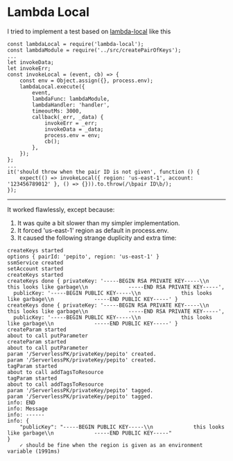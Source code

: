 # Lambda Local

I tried to implement a test based on [lambda-local](https://github.com/ashiina/lambda-local) like this

```
const lambdaLocal = require('lambda-local');
const lambdaModule = require('../src/createPairOfKeys');
...
let invokeData;
let invokeErr;
const invokeLocal = (event, cb) => {
    const env = Object.assign({}, process.env);
    lambdaLocal.execute({
        event,
        lambdaFunc: lambdaModule,
        lambdaHandler: 'handler',
        timeoutMs: 3000,
        callback(_err, _data) {
            invokeErr = _err;
            invokeData = _data;
            process.env = env;
            cb();
        },
    });
};
...
it('should throw when the pair ID is not given', function () {
    expect(() => invokeLocal({ region: 'us-east-1', account: '123456789012' }, () => {})).to.throw(/\bpair ID\b/);
});
```

---

It worked flawlessly, except because:

  1. It was quite a bit slower than my simpler implementation.
  2. It forced 'us-east-1' region as default in process.env.
  3. It caused the following strange duplicity and extra time:

```
createKeys started
options { pairId: 'pepito', region: 'us-east-1' }
ssmService created
setAccount started
createKeys started
createKeys done { privateKey: '-----BEGIN RSA PRIVATE KEY-----\\n             this looks like garbage\\n             -----END RSA PRIVATE KEY-----',
  publicKey: '-----BEGIN PUBLIC KEY-----\\n             this looks like garbage\\n             -----END PUBLIC KEY-----' }
createKeys done { privateKey: '-----BEGIN RSA PRIVATE KEY-----\\n             this looks like garbage\\n             -----END RSA PRIVATE KEY-----',
  publicKey: '-----BEGIN PUBLIC KEY-----\\n             this looks like garbage\\n             -----END PUBLIC KEY-----' }
createParam started
about to call putParameter
createParam started
about to call putParameter
param '/ServerlessPK/privateKey/pepito' created.
param '/ServerlessPK/privateKey/pepito' created.
tagParam started
about to call addTagsToResource
tagParam started
about to call addTagsToResource
param '/ServerlessPK/privateKey/pepito' tagged.
param '/ServerlessPK/privateKey/pepito' tagged.
info: END
info: Message
info: ------
info: {
	"publicKey": "-----BEGIN PUBLIC KEY-----\\n             this looks like garbage\\n             -----END PUBLIC KEY-----"
}
    ✓ should be fine when the region is given as an environment variable (1991ms)
```
